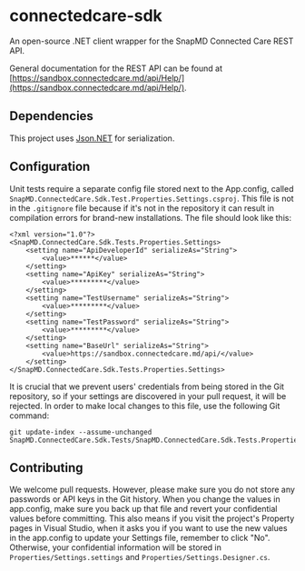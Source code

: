 # connectedcare-sdk

An open-source .NET client wrapper for the SnapMD Connected Care REST API.

General documentation for the REST API can be found at [https://sandbox.connectedcare.md/api/Help/](https://sandbox.connectedcare.md/api/Help/).

## Dependencies

This project uses [Json.NET](https://github.com/JamesNK/Newtonsoft.Json) for serialization.

## Configuration

Unit tests require a separate config file stored next to the App.config, called `SnapMD.ConnectedCare.Sdk.Test.Properties.Settings.csproj`. This file is not in the `.gitignore` file because if it's not in the repository it can result in compilation errors for brand-new installations. The file should look like this:

    <?xml version="1.0"?>
    <SnapMD.ConnectedCare.Sdk.Tests.Properties.Settings>
        <setting name="ApiDeveloperId" serializeAs="String">
            <value>******</value>
        </setting>
        <setting name="ApiKey" serializeAs="String">
            <value>*********</value>
        </setting>
        <setting name="TestUsername" serializeAs="String">
            <value>*********</value>
        </setting>
        <setting name="TestPassword" serializeAs="String">
            <value>*********</value>
        </setting>
        <setting name="BaseUrl" serializeAs="String">
            <value>https://sandbox.connectedcare.md/api/</value>
        </setting>
    </SnapMD.ConnectedCare.Sdk.Tests.Properties.Settings>

It is crucial that we prevent users' credentials from being stored in the Git repository, so if your settings are discovered in your pull request, it will be rejected. In order to make local changes to this file, use the following Git command:

    git update-index --assume-unchanged SnapMD.ConnectedCare.Sdk.Tests/SnapMD.ConnectedCare.Sdk.Tests.Properties.Settings.config

## Contributing

We welcome pull requests. However, please make sure you do not store any passwords or API keys in the Git history. When you change the values in app.config, make sure you back up that file and revert your confidential values before committing. This also means if you visit the project's Property pages in Visual Studio, when it asks you if you want to use the new values in the app.config to update your Settings file, remember to click "No". Otherwise, your confidential information will be stored in `Properties/Settings.settings` and `Properties/Settings.Designer.cs`.

